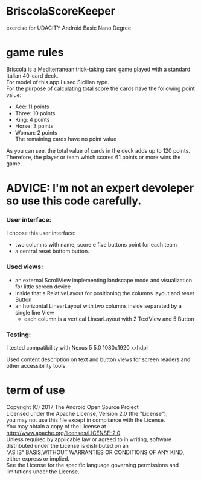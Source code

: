 # BriscolaScoreKeeper
exercise for UDACITY Android Basic Nano Degree<br>
# game rules
Briscola is a Mediterranean trick-taking card game played with a standard Italian 40-card deck. <br>
For model of this app I used Sicilian type. <br>
For the purpose of calculating total score the cards have the following point value:<br>

* Ace: 11 points
* Three: 10 points
* King: 4 points
* Horse: 3 points
* Woman: 2 points <br>
The remaining cards have no point value

As you can see, the total value of cards in the deck adds up to 120 points.
<br> Therefore, the player or team which scores 61 points or more wins the game.<br>
# ADVICE: I'm not an expert devoleper so use this code carefully.

### User interface:

I choose this user interface: 
- two columns with name, score e five buttons point for each team
- a central reset bottom button.


### Used views:
- an external ScrollView implementing landscape mode and visualization for little screen device
- inside that a RelativeLayout for positioning the columns layout and reset Button
- an horizontal LinearLayout with two columns inside separated by a single line View 
  - each column is a vertical LinearLayout with 2 TextView and 5 Button 



### Testing:
I tested compatibility with Nexus 5 5.0 1080x1920 xxhdpi

Used content description on text and button views for screen readers and other accessibility tools


# term of use
Copyright (C) 2017 The Android Open Source Project<br>
Licensed under the Apache License, Version 2.0 (the "License");<br>
you may not use this file except in compliance with the License.<br>
You may obtain a copy of the License at<br>
http://www.apache.org/licenses/LICENSE-2.0 <br>
Unless required by applicable law or agreed to in writing, software <br>
distributed under the License is distributed on an <br>
"AS IS" BASIS,WITHOUT WARRANTIES OR CONDITIONS OF ANY KIND, either express or implied.<br>
 See the License for the specific language governing permissions and limitations under the License.<br>
